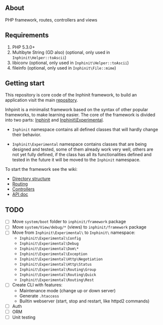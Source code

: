 ## About

PHP framework, routes, controllers and views

## Requirements

1. PHP 5.3.0+
1. Multibyte String (GD also) (optional, only used in `Inphinit\Helper::toAscii`)
1. libiconv (optional, only used in `Inphinit\Helper::toAscii`)
1. fileinfo (optional, only used in `Inphinit\File::mime`)

## Getting start

This repository is core code of the Inphinit framework, to build an application visit the main [repository](https://github.com/inphinit/inphinit).

Inhpinit is a minimalist framework based on the syntax of other popular frameworks, to make learning easier. The core of the framework is divided into two parts: [Inphinit](https://github.com/inphinit/framework/tree/master/src/Inphinit) and [Inphinit\Experimental](https://github.com/inphinit/framework/tree/master/src/Experimental).

- `Inphinit` namespace contains all defined classes that will hardly change their behavior.

- `Inphinit\Experimental` namespace contains classes that are being designed and tested, some of them already work very well, others are not yet fully defined, if the class has all its functionalities defined and tested in the future it will be moved to the `Inphinit` namespace.

To start the framework see the wiki:

- [Directory structure](https://github.com/inphinit/inphinit/wiki/Directory-Structure)
- [Routing](https://github.com/inphinit/inphinit/wiki/Routing)
- [Controllers](https://github.com/inphinit/inphinit/wiki/Controllers)
- [API doc](http://inphinit.github.io/api/)

## TODO

- [ ] Move `system/boot` folder to `inphinit/framework` package
- [ ] Move `system/View/debug/*` (views) to `inphinit/framework` package
- [ ] Move from `Inphinit\Experimental\` to `Inphinit\` namespace:
    - `Inphinit\Experimental\Config`
    - `Inphinit\Experimental\Debug`
    - `Inphinit\Experimental\Dom\*`
    - `Inphinit\Experimental\Exception`
    - `Inphinit\Experimental\Http\Negotiation`
    - `Inphinit\Experimental\Http\Status`
    - `Inphinit\Experimental\Routing\Group`
    - `Inphinit\Experimental\Routing\Quick`
    - `Inphinit\Experimental\Routing\Rest`
- [ ] Create CLI with features:
    - Maintenance mode (change up or down server)
    - Generate `.htaccess`
    - Builtin webserver (start, stop and restart, like httpd2 commands)
- [ ] Auth
- [ ] ORM
- [ ] Unit testing
